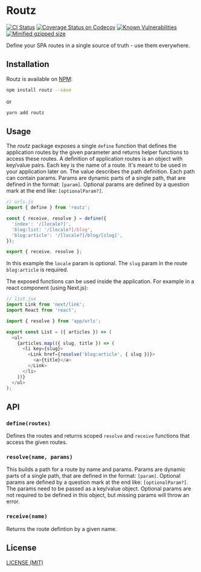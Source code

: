 # Routz

[![CI Status](https://github.com/schorfES/routz/actions/workflows/ci.yml/badge.svg)](https://github.com/schorfES/routz/actions)
[![Coverage Status on Codecov](https://codecov.io/gh/schorfES/routz/branch/master/graph/badge.svg)](https://codecov.io/gh/schorfES/routz)
[![Known Vulnerabilities](https://snyk.io/test/github/schorfES/routz/badge.svg)](https://snyk.io/test/github/schorfES/routz)
[![Minified gzipped size](https://badgen.net/bundlephobia/minzip/routz)](https://bundlephobia.com/result?p=routz)

Define your SPA routes in a single source of truth - use them everywhere.

## Installation

Routz is available on [NPM](https://www.npmjs.com/package/routz):

```bash
npm install routz --save
```

or

```bash
yarn add routz
```

## Usage

The _routz_ package exposes a single `define` function that defines the application routes by the given parameter and returns helper functions to access these routes. A definition of application routes is an object with key/value pairs. Each key is the name of a route. It's meant to be used in your application later on. The value describes the path definition. Each path can contain params. Params are dynamic parts of a single path, that are defined in the format: `[param]`. Optional params are defined by a question mark at the end like: `[optionalParam?]`.

```javascript
// urls.js
import { define } from 'routz';

const { receive, resolve } = define({
  'index': '/[locale?]',
  'blog:list: '/[locale?]/blog',
  'blog:article': '/[locale?]/blog/[slug]',
});

export { receive, resolve };
```

In this example the `locale` param is optional. The `slug` param in the route `blog:article` is required.

The exposed functions can be used inside the application. For example in a react component (using Next.js):

```javascript
// list.jsx
import Link from 'next/link';
import React from 'react';

import { resolve } from 'app/urls';

export const List = ({ articles }) => (
  <ul>
    {articles.map(({ slug, title }) => (
      <li key={slug}>
        <Link href={resolve('blog:article', { slug })}>
          <a>{title}</a>
        </Link>
      </li>
    ))}
  </ul>
);
```

## API

### `define(routes)`

Defines the routes and returns scoped `resolve` and `receive` functions that access the given routes.

### `resolve(name, params)`

This builds a path for a route by name and params. Params are dynamic parts of a single path, that are defined in the format: `[param]`. Optional params are defined by a question mark at the end like: `[optionalParam?]`. The params need to be passed as a key/value object. Optional params are not required to be defined in this object, but missing params will throw an error.

### `receive(name)`

Returns the route defintion by a given name.

## License

[LICENSE (MIT)](./LICENSE)
